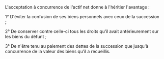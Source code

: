 L'acceptation à concurrence de l'actif net donne à l'héritier l'avantage :

1° D'éviter la confusion de ses biens personnels avec ceux de la succession ;

2° De conserver contre celle-ci tous les droits qu'il avait antérieurement sur les biens du défunt ;

3° De n'être tenu au paiement des dettes de la succession que jusqu'à concurrence de la valeur des biens qu'il a recueillis.
